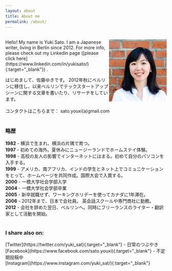 ```yaml
---
layout: about
title: About me
permalink: /about/
---
```

<!-- ![Profile picture]({{ "/assets/images/bridge-s.jpg" | absolute_url }}){:width="250px"}

<img class="gray-image" src="/assets/images/bridge-s.jpg" alt="profile" width="200"> -->
<br>
<div class="profile-image"><img class="profile-image" align="right" src="/assets/images/bridge-ss.jpg" alt="profile" width="180"></div>
Hello! My name is Yuki Sato. I am a Japanese writer, living in Berlin since 2012. For more info, please check out my Linkedin page ([please click here](https://www.linkedin.com/in/yukisato/){:target="_blank"}) .


はじめまして、佐藤ゆきです。
2012年秋にベルリンに移住し、以来ベルリンでテックスタートアップシーンに関する文章を書いたり、リサーチをしています。
<br><br>
コンタクトはこちらまで： sato.youxi(a)gmail.com
<br><br>
<h3>略歴 </h3>
<div class="my-bio">
<b>1982</b> - 横浜で生まれ、横浜の片隅で育つ。 <br>
<b>1997</b> - 初めての海外。夏休みにニュージーランドでホームステイ体験。 <br>
<b>1998</b> - 高校の友人の影響でインターネットにはまる。初めて自分のパソコンを入手する。 <br>
<b>1999</b> - アメリカ、南アフリカ、インドの学生とネット上でコミュニケーションをとって、ホームページを共同作成。国際大会で入賞する。 <br>
<b>2000</b> - 一橋大学社会学部入学 <br>
<b>2004</b> - 一橋大学社会学部卒業 <br>
<b>2005</b> - 新卒就職せず、ワーキングホリデーを使ってカナダに1年滞在。 <br>
<b>2006</b> - 2012年まで、日本で会社員。 英会話スクールや専門商社に勤務。<br>
<b>2012</b> - 会社を辞めた翌日、ベルリンへ。同時にフリーランスのライター・翻訳家として活動を開始。
</div>
<br>
<h3>I share also on:</h3>
[Twitter](https://twitter.com/yuki_sat){:target="_blank"} - 日常のつぶやき <br>
[Facebook](https://www.facebook.com/sato.youxi){:target="_blank"} - 不定期投稿中 <br>
[Instagram](https://www.instagram.com/yuki_sat/){:target="_blank"}
